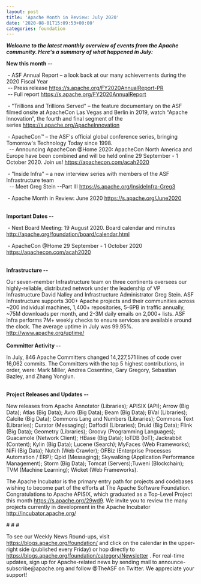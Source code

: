 ```yaml
---
layout: post
title: 'Apache Month in Review: July 2020'
date: '2020-08-01T15:09:53+00:00'
categories: foundation
---
```

<p></p><p><i><span style="font-weight: 700;">Welcome to the latest monthly overview of events from the Apache community. Here's a summary of what happened in July:</span></i></p><p><span style="font-weight: 700;">New this month --</span></p><p><span style="font-size: 14px;">&nbsp;-</span> ASF Annual Report – a look back at our many achievements during the 2020 Fiscal Year<br>&nbsp;-- Press release <a href="https://s.apache.org/FY2020AnnualReport-PR" target="_blank">https://s.apache.org/FY2020AnnualReport-PR</a><br>&nbsp;-- Full report <a href="https://s.apache.org/FY2020AnnualReport" target="_blank">https://s.apache.org/FY2020AnnualReport</a><span style="font-size: 14px;"><br></span></p><p><span style="font-size: 14px;"></span> </p><p>&nbsp;- "Trillions and Trillions Served" – the feature documentary on the ASF filmed onsite at ApacheCon Las Vegas and Berlin in 2019, watch “Apache Innovation”, the fourth and final segment of the series&nbsp;<a href="https://s.apache.org/ApacheInnovation" rel="noreferrer" target="_blank">https://s.apache.org/ApacheInnovation</a> </p><p>&nbsp;- ApacheCon™&nbsp;– the ASF's official global conference series, bringing Tomorrow's Technology Today since 1998.<br>&nbsp;
 -- Announcing ApacheCon @Home 2020: ApacheCon North America and Europe 
have been combined and will be held online 29 September - 1 October 
2020. Join us!&nbsp;<a href="https://apachecon.com/acah2020" target="_blank">https://apachecon.com/acah2020</a><br></p><p>&nbsp;- "Inside Infra" <span style="font-size: 14px;">– </span>a new interview series with members of the ASF Infrastructure team<br>&nbsp; -- Meet Greg Stein --Part III <a href="https://s.apache.org/InsideInfra-Greg3" target="_blank">https://s.apache.org/InsideInfra-Greg3</a> <br></p><p>&nbsp;- Apache Month in Review: June 2020 <a href="https://s.apache.org/June2020" target="_blank">https://s.apache.org/June2020</a></p><p><br><span style="font-weight: 700;">Important Dates --</span></p><p>&nbsp;- Next Board Meeting: 19 August 2020. Board calendar and minutes <a href="http://apache.org/foundation/board/calendar.html" target="_blank">http://apache.org/foundation/board/calendar.html</a></p><p>&nbsp;- ApacheCon @Home 29 September - 1 October 2020 <a href="https://apachecon.com/acah2020" target="_blank">https://apachecon.com/acah2020</a></p><p><br><span style="font-weight: 700;">Infrastructure --</span></p><div>Our
 seven-member Infrastructure team on three continents oversees our 
highly-reliable, distributed network under the leadership of VP 
Infrastructure David Nalley and Infrastructure Administrator Greg Stein.
 ASF Infrastructure supports 300+ Apache projects and their communities 
across ~200 individual machines, 1,400+ repositories, 5-6PB in traffic 
annually, ~75M downloads per month, and 2-3M daily emails on 2,000+ 
lists. ASF Infra performs 7M+ weekly checks to ensure services are available around the clock. The average uptime in July was 99.95%. <a href="http://www.apache.org/uptime/" target="_blank">http://www.apache.org/uptime/</a><b><br></b></div><div><b><br></b></div><div><b>Committer Activity --</b></div><p>In July, 846 Apache Committers changed 14,227,571 lines of code over 16,062
 commits. The Committers with the top 5 highest contributions, in 
order, were: Mark Miller, Andrea Cosentino, Gary Gregory, Sebastian Bazley, and Zhang Yonglun. &nbsp; <br> <br></p><p><b>Project Releases and Updates --</b></p>New
 releases from Apache Annotator (Libraries); APISIX (API); Arrow (Big Data); Atlas (Big Data); Avro (Big Data); Beam (Big Data); BVal (Libraries); Calcite (Big Data); Commons Lang and Numbers (Libraries); Commons Text (Libraries); Curator (Messaging); Daffodil (Libraries); Druid (Big Data); Flink (Big Data); Geometry (Libraries); Groovy (Programming Languages); 
Guacamole (Network Client); HBase (Big Data); IoTDB (IoT); Jackrabbit 
(Content); Kylin (Big Data); 
Lucene (Search); MyFaces (Web Frameworks); NiFi (Big Data); Nutch (Web 
Crawler); OFBiz 
(Enterprise Processes Automation / ERP); Qpid (Messaging); Skywalking 
(Application Performance Management); Storm (Big Data); Tomcat 
(Servers);Tuweni (Blockchain); TVM (Machine Learning); Wicket (Web 
Frameworks).<p></p><p>The
 Apache Incubator is the primary entry path for projects and codebases 
wishing to become part of the efforts at The Apache Software Foundation. Congratulations to 
Apache APISIX, which graduated as a Top-Level Project this 
month <a href="https://s.apache.org/29wd9" target="_blank">https://s.apache.org/29wd9</a>. We invite you to review 
the many projects currently in development in the Apache Incubator <a href="http://incubator.apache.org/" target="_blank">http://incubator.apache.org/</a><br></p><p># # #</p><p>To see our Weekly News Round-ups, visit <a href="https://blogs.apache.org/foundation/" target="_blank">https://blogs.apache.org/foundation/</a>&nbsp;and click on the calendar in the upper-right side (published every Friday) or hop directly to <a href="https://blogs.apache.org/foundation/category/Newsletter" target="_blank">https://blogs.apache.org/foundation/category/Newsletter</a>&nbsp;.
 For real-time updates, sign up for Apache-related news by sending mail to announce-subscribe@apache.org and follow @TheASF on Twitter. We appreciate your support!</p><p></p>
